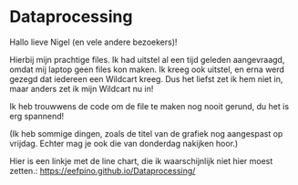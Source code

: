 # Dataprocessing
Hallo lieve Nigel (en vele andere bezoekers)!

Hierbij mijn prachtige files.
Ik had uitstel al een tijd geleden aangevraagd, omdat mij laptop geen files kon maken.
Ik kreeg ook uitstel, en erna werd gezegd dat iedereen een Wildcart kreeg.
Dus het liefst zet ik hem niet in, maar anders zet ik mijn Wildcart nu in!

Ik heb trouwwens de code om de file te maken nog nooit gerund, du het is erg spannend!

(Ik heb sommige dingen, zoals de titel van de grafiek nog aangespast op vrijdag. Echter mag je ook die van donderdag nakijken hoor.)

Hier is een linkje met de line chart, die ik waarschijnlijk niet hier moest zetten.:
https://eefpino.github.io/Dataprocessing/
